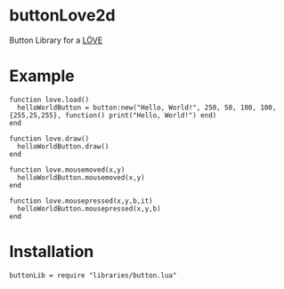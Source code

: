 # buttonLove2d
Button Library for a [LÖVE](http://www.love2d.com)

Example
=======
```
function love.load()
  helloWorldButton = button:new("Hello, World!", 250, 50, 100, 100, {255,25,255}, function() print("Hello, World!") end)
end

function love.draw()
  helloWorldButton.draw()
end

function love.mousemoved(x,y)
  helloWorldButton.mousemoved(x,y)
end

function love.mousepressed(x,y,b,it)
  helloWorldButton.mousepressed(x,y,b)
end
```
Installation
============

``
buttonLib = require "libraries/button.lua"
``
